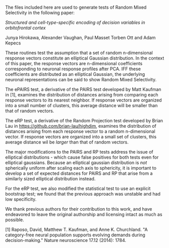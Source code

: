 
The files included here are used to generate tests of Random Mixed Selectivity in the following paper:

*Structured and cell-type-specific encoding of decision variables in orbitofrontal cortex*

Junya Hirokawa, Alexander Vaughan, Paul Masset Torben Ott and Adam Kepecs

These routines test the assumption that a set of random n-dimensional response vectors constitute an elliptical Gaussian distribution.  In the context of this paper, the response vectors are n-dimensional coefficients corresponding to neuronal response profiles after PCA.  IFF these coefficients are distributed as an elliptical Gaussian, the underlying neuronal representations can be said to show Random Mixed Selectivity.

The ePAIRS test, a derivative of the PAIRS test developed by Matt Kaufman in [1], examines the distribution of distances arising from comparing each response vectors to its nearest neighbor.  If response vectors are organized into a small number of clusters, this average distance will be smaller than that of random vectors. 

The eRP test, a derivative of the Random Projection test developed by Brian Lau in https://github.com/brian-lau/highdim, examines the distribution of distances arising from each response vector to a random n-dimensional vector.  If response vectors are organized into a small set of clusters, this average distance wil be *larger* than that of random vectors.

The major modifications to the PAIRS and RP tests address the issue of elliptical distributions - which cause false positives for both tests even for elliptical gaussians.  Because an elliptical gaussian distribution is *not* spherically uniform after scaling each axis to sphericity, it is important to develop a set of expected distances for PAIRS and RP that arise from a similarly sized elliptical distribution instead.

For the eRP test, we also modified the statistical test to use an explicit bootstrap test; we found that the previous approach was unstable and had low specificity.

We thank previous authors for their contribution to this work, and have endeavored to leave the original authorship and licensing intact as much as possible.



[1] Raposo, David, Matthew T. Kaufman, and Anne K. Churchland. "A category-free neural population supports evolving demands during decision-making." Nature neuroscience 17.12 (2014): 1784.
